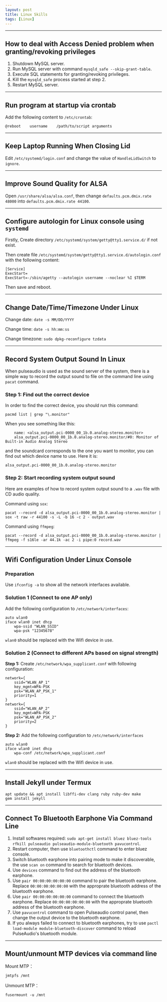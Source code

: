 ```yaml
---
layout: post
title: Linux Skills
tags: [Linux]
---
```


---

How to deal with Access Denied problem when granting/revoking privileges
------------------------------------------------

1. Shutdown MySQL server.
2. Run MySQL server with command `mysqld_safe --skip-grant-table`.
3. Execute SQL statements for granting/revoking privileges.
4. Kill the `mysqld_safe` process started at step 2.
5. Restart MySQL server.

---

Run program at startup via crontab
----------------------------------

Add the following content to `/etc/crontab`:

	@reboot    username    /path/to/script arguments

---

Keep Laptop Running When Closing Lid
------------------------------------

Edit `/etc/systemd/login.conf` and change the value of `HandleLidSwitch` to `ignore`.

---

Improve Sound Quality for ALSA
------------------------------

Open `/usr/share/alsa/alsa.conf`, then change `defaults.pcm.dmix.rate 48000` into `defaults.pcm.dmix.rate 44100`.

---

Configure autologin for Linux console using `systemd`
-----------------------------------------------------

Firstly, Create directory `/etc/systemd/system/getty@tty1.service.d/` if not exist.

Then create file `/etc/systemd/system/getty@tty1.service.d/autologin.conf` with the following content:

	[Service]
	ExecStart=
	ExecStart=-/sbin/agetty --autologin username --noclear %I $TERM

Then save and reboot.

---

Change Date/Time/Timezone Under Linux
-------------------------------------

Change date: `date -s MM/DD/YYYY`
	
Change time: `date -s hh:mm:ss`

Change timezone: `sudo dpkg-reconfigure tzdata`

---

Record System Output Sound In Linux
-----------------------------------

When pulseaudio is used as the sound server of the system, there is a simple way to record the output sound to file on the command line using `pacat` command.

### Step 1: Find out the correct device

In order to find the correct device, you should run this command:

	pacmd list | grep "\.monitor"
	
When you see something like this:

		name: <alsa_output.pci-0000_00_1b.0.analog-stereo.monitor>
		alsa_output.pci-0000_00_1b.0.analog-stereo.monitor/#0: Monitor of Built-in Audio Analog Stereo
		
and the soundcard corresponds to the one you want to monitor, you can find out which device name to use. Here it is:

	alsa_output.pci-0000_00_1b.0.analog-stereo.monitor

### Step 2: Start recording system output sound

Here are examples of how to record system output sound to a `.wav` file with CD audio quality.

Command using `sox`:

	pacat --record -d alsa_output.pci-0000_00_1b.0.analog-stereo.monitor | sox -t raw -r 44100 -s -L -b 16 -c 2 - output.wav
	
Command using `ffmpeg`:
	
	pacat --record -d alsa_output.pci-0000_00_1b.0.analog-stereo.monitor | ffmpeg -f s16le -ar 44.1k -ac 2 -i pipe:0 record.wav

---

Wifi Configuration Under Linux Console
--------------------------------------

### Preparation

Use `ifconfig -a` to show all the network interfaces available.

### Solution 1 (Connect to one AP only)

Add the following configuration to `/etc/network/interfaces`:

	auto wlan0
	iface wlan0 inet dhcp
		wpa-ssid "WLAN_SSID"
		wpa-psk "12345678"

`wlan0` should be replaced with the Wifi device in use.

### Solution 2 (Connect to different APs based on signal strength)

**Step 1:** Create `/etc/network/wpa_supplicant.conf` with following configuration:

	network={
		ssid="WLAN_AP_1"
		key_mgmt=WPA-PSK
		psk="WLAN_AP_PSK_1"
		priority=1
	}
	network={
		ssid="WLAN_AP_2"
		key_mgmt=WPA-PSK
		psk="WLAN_AP_PSK_2"
		priority=2
	}

**Step 2:** Add the following configuration to `/etc/network/interfaces`

	auto wlan0
	iface wlan0 inet dhcp
		wpa-conf /etc/network/wpa_supplicant.conf

`wlan0` should be replaced with the Wifi device in use.

---

Install Jekyll under Termux
---------------------------

	apt update && apt install libffi-dev clang ruby ruby-dev make
	gem install jekyll

---

Connect To Bluetooth Earphone Via Command Line
----------------------------------------------

1. Install softwares required: `sudo apt-get install bluez bluez-tools rfkill pulseaudio pulseaudio-module-bluetooth pavucontrol`.
2. Restart computer, then use `bluetoothctl` command to enter bluez console.
3. Switch bluetooth earphone into pairing mode to make it discoverable, the use `scan on` command to search for bluetooth devices.
4. Use `devices` command to find out the address of the bluetooth earphone.
5. Use `pair 00:00:00:00:00:00` command to pair the bluetooth earphone. Replace `00:00:00:00:00:00` with the approprate bluetooth address of the bluetooth earphone.
6. Use `pair 00:00:00:00:00:00` command to connect the bluetooth earphone. Replace `00:00:00:00:00:00` with the approprate bluetooth address of the bluetooth earphone.
7. Use `pavucontrol` command to open Pulseaudio control panel, then change the output device to the bluetooth earphone.
8. If you always failed to connect to bluetooth earphones, try to use `pactl load-module module-bluetooth-discover` command to reload PulseAudio's bluetooth module.

---

Mount/unmount MTP devices via command line
------------------------------------------

Mount MTP：

	jmtpfs /mnt

Unmount MTP：

	fusermount -u /mnt

